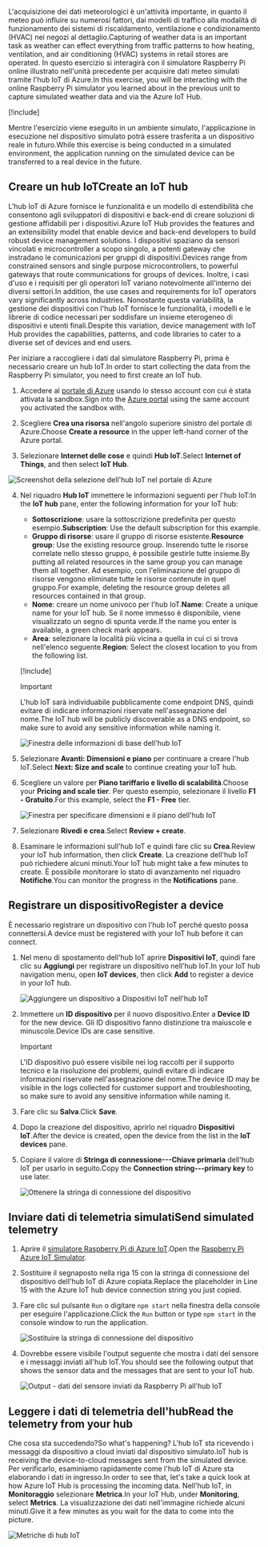 <span data-ttu-id="2b6ca-101">L'acquisizione dei dati meteorologici è un'attività importante, in quanto il meteo può influire su numerosi fattori, dai modelli di traffico alla modalità di funzionamento dei sistemi di riscaldamento, ventilazione e condizionamento (HVAC) nei negozi al dettaglio.</span><span class="sxs-lookup"><span data-stu-id="2b6ca-101">Capturing of weather data is an important task as weather can effect everything from traffic patterns to how heating, ventilation, and air conditioning (HVAC) systems in retail stores are operated.</span></span> <span data-ttu-id="2b6ca-102">In questo esercizio si interagirà con il simulatore Raspberry Pi online illustrato nell'unità precedente per acquisire dati meteo simulati tramite l'hub IoT di Azure.</span><span class="sxs-lookup"><span data-stu-id="2b6ca-102">In this exercise, you will be interacting with the online Raspberry Pi simulator you learned about in the previous unit to capture simulated weather data and via the Azure IoT Hub.</span></span>

[!include[](../../../includes/azure-sandbox-activate.md)]

<span data-ttu-id="2b6ca-103">Mentre l'esercizio viene eseguito in un ambiente simulato, l'applicazione in esecuzione nel dispositivo simulato potrà essere trasferita a un dispositivo reale in futuro.</span><span class="sxs-lookup"><span data-stu-id="2b6ca-103">While this exercise is being conducted in a simulated environment, the application running on the simulated device can be transferred to a real device in the future.</span></span>

## <a name="create-an-iot-hub"></a><span data-ttu-id="2b6ca-104">Creare un hub IoT</span><span class="sxs-lookup"><span data-stu-id="2b6ca-104">Create an IoT hub</span></span>
<span data-ttu-id="2b6ca-105">L'hub IoT di Azure fornisce le funzionalità e un modello di estendibilità che consentono agli sviluppatori di dispositivi e back-end di creare soluzioni di gestione affidabili per i dispositivi.</span><span class="sxs-lookup"><span data-stu-id="2b6ca-105">Azure IoT Hub provides the features and an extensibility model that enable device and back-end developers to build robust device management solutions.</span></span> <span data-ttu-id="2b6ca-106">I dispositivi spaziano da sensori vincolati e microcontroller a scopo singolo, a potenti gateway che instradano le comunicazioni per gruppi di dispositivi.</span><span class="sxs-lookup"><span data-stu-id="2b6ca-106">Devices range from constrained sensors and single purpose microcontrollers, to powerful gateways that route communications for groups of devices.</span></span> <span data-ttu-id="2b6ca-107">Inoltre, i casi d'uso e i requisiti per gli operatori IoT variano notevolmente all'interno dei diversi settori.</span><span class="sxs-lookup"><span data-stu-id="2b6ca-107">In addition, the use cases and requirements for IoT operators vary significantly across industries.</span></span> <span data-ttu-id="2b6ca-108">Nonostante questa variabilità, la gestione dei dispositivi con l'hub IoT fornisce le funzionalità, i modelli e le librerie di codice necessari per soddisfare un insieme eterogeneo di dispositivi e utenti finali.</span><span class="sxs-lookup"><span data-stu-id="2b6ca-108">Despite this variation, device management with IoT Hub provides the capabilities, patterns, and code libraries to cater to a diverse set of devices and end users.</span></span>

<span data-ttu-id="2b6ca-109">Per iniziare a raccogliere i dati dal simulatore Raspberry Pi, prima è necessario creare un hub IoT.</span><span class="sxs-lookup"><span data-stu-id="2b6ca-109">In order to start collecting the data from the Raspberry Pi simulator, you need to first create an IoT hub.</span></span>

1. <span data-ttu-id="2b6ca-110">Accedere al [portale di Azure](https://portal.azure.com/triplecrownlabs.onmicrosoft.com?azure-portal=true) usando lo stesso account con cui è stata attivata la sandbox.</span><span class="sxs-lookup"><span data-stu-id="2b6ca-110">Sign into the [Azure portal](https://portal.azure.com/triplecrownlabs.onmicrosoft.com?azure-portal=true) using the same account you activated the sandbox with.</span></span>

2. <span data-ttu-id="2b6ca-111">Scegliere **Crea una risorsa** nell'angolo superiore sinistro del portale di Azure.</span><span class="sxs-lookup"><span data-stu-id="2b6ca-111">Choose **Create a resource** in the upper left-hand corner of the Azure portal.</span></span>

3. <span data-ttu-id="2b6ca-112">Selezionare **Internet delle cose** e quindi **Hub IoT**.</span><span class="sxs-lookup"><span data-stu-id="2b6ca-112">Select **Internet of Things**, and then select **IoT Hub**.</span></span>

![Screenshot della selezione dell'hub IoT nel portale di Azure](../media/fa40d1bc51bc4490f657e3c1a8371b5b.png)

4. <span data-ttu-id="2b6ca-114">Nel riquadro **Hub IoT** immettere le informazioni seguenti per l'hub IoT:</span><span class="sxs-lookup"><span data-stu-id="2b6ca-114">In the **IoT hub** pane, enter the following information for your IoT hub:</span></span>
   
   - <span data-ttu-id="2b6ca-115">**Sottoscrizione**: usare la sottoscrizione predefinita per questo esempio.</span><span class="sxs-lookup"><span data-stu-id="2b6ca-115">**Subscription**: Use the default subscription for this example.</span></span>
   - <span data-ttu-id="2b6ca-116">**Gruppo di risorse**: usare il gruppo di risorse esistente.</span><span class="sxs-lookup"><span data-stu-id="2b6ca-116">**Resource group**: Use the existing resource group.</span></span> <span data-ttu-id="2b6ca-117">Inserendo tutte le risorse correlate nello stesso gruppo, è possibile gestirle tutte insieme.</span><span class="sxs-lookup"><span data-stu-id="2b6ca-117">By putting all related resources in the same group you can manage them all together.</span></span> <span data-ttu-id="2b6ca-118">Ad esempio, con l'eliminazione del gruppo di risorse vengono eliminate tutte le risorse contenute in quel gruppo.</span><span class="sxs-lookup"><span data-stu-id="2b6ca-118">For example, deleting the resource group deletes all resources contained in that group.</span></span>
   - <span data-ttu-id="2b6ca-119">**Nome**: creare un nome univoco per l'hub IoT.</span><span class="sxs-lookup"><span data-stu-id="2b6ca-119">**Name**: Create a unique name for your IoT hub.</span></span> <span data-ttu-id="2b6ca-120">Se il nome immesso è disponibile, viene visualizzato un segno di spunta verde.</span><span class="sxs-lookup"><span data-stu-id="2b6ca-120">If the name you enter is available, a green check mark appears.</span></span>
   - <span data-ttu-id="2b6ca-121">**Area**: selezionare la località più vicina a quella in cui ci si trova nell'elenco seguente.</span><span class="sxs-lookup"><span data-stu-id="2b6ca-121">**Region**: Select the closest location to you from the following list.</span></span>

    [!include[](../../../includes/azure-sandbox-regions-first-mention-note.md)]

    > [!IMPORTANT]
    > <span data-ttu-id="2b6ca-122">L'hub IoT sarà individuabile pubblicamente come endpoint DNS, quindi evitare di indicare informazioni riservate nell'assegnazione del nome.</span><span class="sxs-lookup"><span data-stu-id="2b6ca-122">The IoT hub will be publicly discoverable as a DNS endpoint, so make sure to avoid any sensitive information while naming it.</span></span>
    
    ![Finestra delle informazioni di base dell'hub IoT](./../media/dbb7319388673b8ee0e0b407536156c0.png)

1. <span data-ttu-id="2b6ca-124">Selezionare **Avanti: Dimensioni e piano** per continuare a creare l'hub IoT.</span><span class="sxs-lookup"><span data-stu-id="2b6ca-124">Select **Next: Size and scale** to continue creating your IoT hub.</span></span>
2. <span data-ttu-id="2b6ca-125">Scegliere un valore per **Piano tariffario e livello di scalabilità**.</span><span class="sxs-lookup"><span data-stu-id="2b6ca-125">Choose your **Pricing and scale tier**.</span></span> <span data-ttu-id="2b6ca-126">Per questo esempio, selezionare il livello **F1 - Gratuito**.</span><span class="sxs-lookup"><span data-stu-id="2b6ca-126">For this example, select the **F1 - Free** tier.</span></span>

    ![Finestra per specificare dimensioni e il piano dell'hub IoT](../media/b506eb3293fa4aa9d4785ad498fc476c.png)

3. <span data-ttu-id="2b6ca-128">Selezionare **Rivedi e crea**.</span><span class="sxs-lookup"><span data-stu-id="2b6ca-128">Select **Review + create**.</span></span>

4. <span data-ttu-id="2b6ca-129">Esaminare le informazioni sull'hub IoT e quindi fare clic su **Crea**.</span><span class="sxs-lookup"><span data-stu-id="2b6ca-129">Review your IoT hub information, then click **Create**.</span></span> <span data-ttu-id="2b6ca-130">La creazione dell'hub IoT può richiedere alcuni minuti.</span><span class="sxs-lookup"><span data-stu-id="2b6ca-130">Your IoT hub might take a few minutes to create.</span></span> <span data-ttu-id="2b6ca-131">È possibile monitorare lo stato di avanzamento nel riquadro **Notifiche**.</span><span class="sxs-lookup"><span data-stu-id="2b6ca-131">You can monitor the progress in the **Notifications** pane.</span></span>

<!--STOPPED HERE-->
<!--
Now that you have created an IoT hub, it's time to locate the important information that you use to connect devices and applications to your IoT hub. In your IoT hub navigation menu, open **Shared access policies**. Select the **iothubowner** policy, and then copy the **Connection string---primary key** of your IoT hub. For more information, see [Control access to IoT Hub](https://docs.microsoft.com/azure/iot-hub/iot-hub-devguide-security).

> [!NOTE]
> You do not need this iothubowner connection string for this set-up exercise. However, you may need it for some of the tutorials or different IoT scenarios after you complete this set-up.

![Get your IoT hub connection string](../media/a4b41e6ea46ccbef653c411a9829610c.png)
-->

## <a name="register-a-device"></a><span data-ttu-id="2b6ca-132">Registrare un dispositivo</span><span class="sxs-lookup"><span data-stu-id="2b6ca-132">Register a device</span></span>
<span data-ttu-id="2b6ca-133">È necessario registrare un dispositivo con l'hub IoT perché questo possa connettersi.</span><span class="sxs-lookup"><span data-stu-id="2b6ca-133">A device must be registered with your IoT hub before it can connect.</span></span>

1. <span data-ttu-id="2b6ca-134">Nel menu di spostamento dell'hub IoT aprire **Dispositivi IoT**, quindi fare clic su **Aggiungi** per registrare un dispositivo nell'hub IoT.</span><span class="sxs-lookup"><span data-stu-id="2b6ca-134">In your IoT hub navigation menu, open **IoT devices**, then click **Add** to register a device in your IoT hub.</span></span>

   ![Aggiungere un dispositivo a Dispositivi IoT nell'hub IoT](../media/ee5f177abcf06b86dd007fce3b8448ad.png)

2. <span data-ttu-id="2b6ca-136">Immettere un **ID dispositivo** per il nuovo dispositivo.</span><span class="sxs-lookup"><span data-stu-id="2b6ca-136">Enter a **Device ID** for the new device.</span></span> <span data-ttu-id="2b6ca-137">Gli ID dispositivo fanno distinzione tra maiuscole e minuscole.</span><span class="sxs-lookup"><span data-stu-id="2b6ca-137">Device IDs are case sensitive.</span></span>

    > [!IMPORTANT]
    > <span data-ttu-id="2b6ca-138">L'ID dispositivo può essere visibile nei log raccolti per il supporto tecnico e la risoluzione dei problemi, quindi evitare di indicare informazioni riservate nell'assegnazione del nome.</span><span class="sxs-lookup"><span data-stu-id="2b6ca-138">The device ID may be visible in the logs collected for customer support and troubleshooting, so make sure to avoid any sensitive information while naming it.</span></span>
    
3. <span data-ttu-id="2b6ca-139">Fare clic su **Salva**.</span><span class="sxs-lookup"><span data-stu-id="2b6ca-139">Click **Save**.</span></span>
4. <span data-ttu-id="2b6ca-140">Dopo la creazione del dispositivo, aprirlo nel riquadro **Dispositivi IoT**.</span><span class="sxs-lookup"><span data-stu-id="2b6ca-140">After the device is created, open the device from the list in the **IoT devices** pane.</span></span>
5. <span data-ttu-id="2b6ca-141">Copiare il valore di **Stringa di connessione---Chiave primaria** dell'hub IoT per usarlo in seguito.</span><span class="sxs-lookup"><span data-stu-id="2b6ca-141">Copy the **Connection string---primary key** to use later.</span></span>

   ![Ottenere la stringa di connessione del dispositivo](../media/fba4413dcb652be92a6ab0f6bb638561.png)

## <a name="send-simulated-telemetry"></a><span data-ttu-id="2b6ca-143">Inviare dati di telemetria simulati</span><span class="sxs-lookup"><span data-stu-id="2b6ca-143">Send simulated telemetry</span></span>

1. <span data-ttu-id="2b6ca-144">Aprire il [simulatore Raspberry Pi di Azure IoT](https://azure-samples.github.io/raspberry-pi-web-simulator?azure-portal=true).</span><span class="sxs-lookup"><span data-stu-id="2b6ca-144">Open the [Raspberry Pi Azure IoT Simulator](https://azure-samples.github.io/raspberry-pi-web-simulator?azure-portal=true).</span></span>
1. <span data-ttu-id="2b6ca-145">Sostituire il segnaposto nella riga 15 con la stringa di connessione del dispositivo dell'hub IoT di Azure copiata.</span><span class="sxs-lookup"><span data-stu-id="2b6ca-145">Replace the placeholder in Line 15 with the Azure IoT hub device connection string you just copied.</span></span>
1. <span data-ttu-id="2b6ca-146">Fare clic sul pulsante `Run` o digitare `npm start` nella finestra della console per eseguire l'applicazione.</span><span class="sxs-lookup"><span data-stu-id="2b6ca-146">Click the `Run` button or type `npm start` in the console window to run the application.</span></span>
   
    ![Sostituire la stringa di connessione del dispositivo](../media/Line15.png)

1. <span data-ttu-id="2b6ca-148">Dovrebbe essere visibile l'output seguente che mostra i dati del sensore e i messaggi inviati all'hub IoT.</span><span class="sxs-lookup"><span data-stu-id="2b6ca-148">You should see the following output that shows the sensor data and the messages that are sent to your IoT hub.</span></span>

    ![Output - dati del sensore inviati da Raspberry Pi all'hub IoT](../media/96b28d30e317b04347abb0d613738117.png)

## <a name="read-the-telemetry-from-your-hub"></a><span data-ttu-id="2b6ca-150">Leggere i dati di telemetria dell'hub</span><span class="sxs-lookup"><span data-stu-id="2b6ca-150">Read the telemetry from your hub</span></span>
<span data-ttu-id="2b6ca-151">Che cosa sta succedendo?</span><span class="sxs-lookup"><span data-stu-id="2b6ca-151">So what's happening?</span></span> <span data-ttu-id="2b6ca-152">L'hub IoT sta ricevendo i messaggi da dispositivo a cloud inviati dal dispositivo simulato.</span><span class="sxs-lookup"><span data-stu-id="2b6ca-152">IoT hub is receiving the device-to-cloud messages sent from the simulated device.</span></span> <span data-ttu-id="2b6ca-153">Per verificarlo, esaminiamo rapidamente come l'hub IoT di Azure sta elaborando i dati in ingresso.</span><span class="sxs-lookup"><span data-stu-id="2b6ca-153">In order to see that, let's take a quick look at how Azure IoT Hub is processing the incoming data.</span></span> <span data-ttu-id="2b6ca-154">Nell'hub IoT, in **Monitoraggio** selezionare **Metrica**.</span><span class="sxs-lookup"><span data-stu-id="2b6ca-154">In your IoT Hub, under **Monitoring**, select **Metrics**.</span></span> <span data-ttu-id="2b6ca-155">La visualizzazione dei dati nell'immagine richiede alcuni minuti.</span><span class="sxs-lookup"><span data-stu-id="2b6ca-155">Give it a few minutes as you wait for the data to come into the picture.</span></span>
   
![Metriche di hub IoT](../media/HubMetrics.png)


<!--Reference links
https://docs.microsoft.com/azure/iot-hub/iot-hub-raspberry-pi-web-simulator-get-started-->
